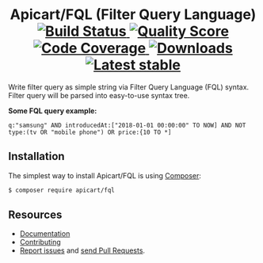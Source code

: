 <h1 align="center">
  Apicart/FQL (Filter Query Language)
  <br>
  <a href="https://travis-ci.org/apicart/fql">
    <img src="https://img.shields.io/travis/apicart/fql.svg?style=flat-square" alt="Build Status">
  </a>
  <a href="https://scrutinizer-ci.com/g/apicart/fql">
    <img src="https://img.shields.io/scrutinizer/g/apicart/fql.svg?style=flat-square" alt="Quality Score">
  </a>
  <a href="https://scrutinizer-ci.com/g/apicart/fql">
    <img src="https://img.shields.io/scrutinizer/coverage/g/apicart/fql.svg?style=flat-square" alt="Code Coverage">
  </a>
  <a href="https://packagist.org/packages/apicart/fql">
    <img src="https://img.shields.io/packagist/dt/apicart/fql.svg?style=flat-square" alt="Downloads">
  </a>
  <a href="https://packagist.org/packages/apicart/fql">
    <img src="https://img.shields.io/github/tag/apicart/fql.svg?style=flat-square" alt="Latest stable">
  </a>
</h1>

Write filter query as simple string via Filter Query Language (FQL) syntax. Filter query will be parsed into easy-to-use syntax tree.

**Some FQL query example:**

`q:"samsung" AND introducedAt:["2018-01-01 00:00:00" TO NOW] AND NOT type:(tv OR "mobile phone") OR price:{10 TO *]`


## Installation

The simplest way to install Apicart/FQL is using  [Composer](http://getcomposer.org/):

```sh
$ composer require apicart/fql
```


## Resources

 * [Documentation](https://github.com/apicart/fql/blob/master/docs/en/index.md)
 * [Contributing](https://github.com/apicart/fql/blob/master/CODE_OF_CONDUCT.md)
 * [Report issues](https://github.com/apicart/fql/issues) and [send Pull Requests](https://github.com/apicart/fql/pulls).
